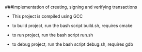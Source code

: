 ###Implementation of creating, signing and verifying transactions

- This project is compiled using GCC

- to build project, run the bash script build.sh, requires cmake

- to run project, run the bash script run.sh

- to debug project, run the bash script debug.sh, requires gdb
